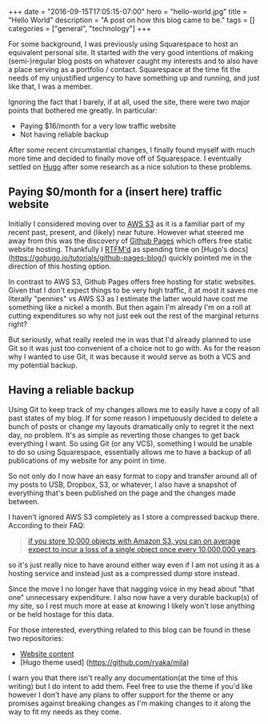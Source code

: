 +++
date = "2016-09-15T17:05:15-07:00"
hero = "hello-world.jpg"
title = "Hello World"
description = "A post on how this blog came to be."
tags = []
categories = ["general", "technology"]
+++

For some background, I was previously using Squarespace to host an equivalent
personal site. It started with the very good intentions of making (semi-)regular
blog posts on whatever caught my interests and to also have a place serving as
a portfolio / contact. Squarespace at the time fit the needs of my unjustified urgency
to have something up and running, and just like that, I was a member.

Ignoring the fact that I barely, if at all, used the site, there were two major
points that bothered me greatly. In particular:

* Paying $16/month for a very low traffic website
* Not having reliable backup

After some recent circumstantial changes, I finally found myself with much more
time and decided to finally move off of Squarespace. I eventually settled on [Hugo](https://gohugo.io/) after some research as a nice solution to these problems.

## Paying $0/month for a (insert here) traffic website

Initially I considered moving over to [AWS S3](http://docs.aws.amazon.com/AmazonS3/latest/dev/WebsiteHosting.html)
as it is a familiar part of my
recent past, present, and (likely) near future. However what steered me away from
this was the discovery of [Github Pages](https://pages.github.com/) which offers
free static website hosting. Thankfully I [RTFM'd](https://en.wikipedia.org/wiki/RTFM)
as spending time on [Hugo's docs] (https://gohugo.io/tutorials/github-pages-blog/)
quickly pointed me in the direction of this hosting option.

In contrast to AWS S3, Github Pages offers free hosting for static websites. Given
that I don't expect things to be very high traffic, it at most it saves me literally
"pennies" vs AWS S3 as I estimate the latter would have cost me something like a nickel
a month. But then again I'm already I'm on a roll at cutting expenditures so why not just eek out the rest of the marginal returns right?

But seriously, what really reeled me in was that I'd already planned to use Git so it was
just too convenient of a choice not to go with. As for the reason why I wanted to use
Git, it was because it would serve as both a VCS and my potential backup.

## Having a reliable backup

Using Git to keep track of my changes allows me to easily have a copy of all
past states of my blog. If for some reason I impetuously decided to delete a bunch
of posts or change my layouts dramatically only to regret it the next day, no
problem. It's as simple as reverting those changes to get back everything I want. So
using Git (or any VCS), something I would be unable to do so using
Squarespace, essentially allows me to have a backup of all publications of my
website for any point in time.

So not only do I now have an easy format to copy and transfer around all of my
posts to USB, Dropbox, S3, or whatever, I also have a snapshot of everything
that's been published on the page and the changes made between.

I haven't ignored AWS S3 completely as I store a compressed backup there. According to
their FAQ:

>[if you store 10,000 objects with Amazon S3, you can on average expect to incur a loss of a single object once every 10,000,000 years](https://aws.amazon.com/s3/faqs/#data-protection).

so it's just really nice to have around either way even if I am not using it as
a hosting service and instead just as a compressed dump store instead.

Since the move I no longer have that nagging voice in my head about "that one"
unnecessary expenditure. I also now have a very durable backup(s) of my site, so
I rest much more at ease at knowing I likely won't lose anything or be held hostage
for this data.

For those interested, everything related to this blog can be found in these
two repositories:

* [Website content](https://github.com/ryaka/rheakara)
* [Hugo theme used] (https://github.com/ryaka/mila)

I warn you that there isn't really any documentation(at the time of this writing) but
I do intent to add them. Feel free to use the theme if you'd like however I don't
have any plans to offer support for the theme or any promises against breaking
changes as I'm making changes to it along the way to fit my needs as they come.
